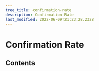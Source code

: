 ```yaml
---
tree_title: confirmation-rate
description: Confirmation Rate
last_modified: 2022-06-09T21:23:28.2328
---
```


# Confirmation Rate

## Contents
